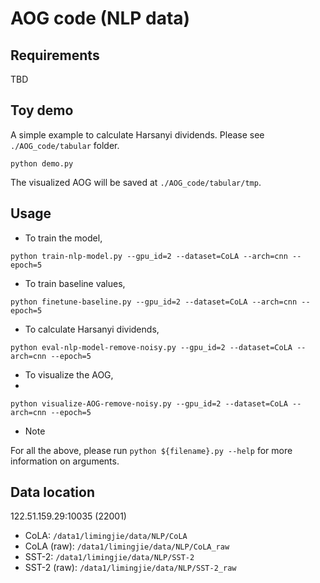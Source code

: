 # AOG code (NLP data)

## Requirements

TBD

## Toy demo

A simple example to calculate Harsanyi dividends. Please see `./AOG_code/tabular` folder.

~~~shell
python demo.py
~~~

The visualized AOG will be saved at `./AOG_code/tabular/tmp`.

## Usage

- To train the model,

~~~shell
python train-nlp-model.py --gpu_id=2 --dataset=CoLA --arch=cnn --epoch=5
~~~

- To train baseline values,

~~~shell
python finetune-baseline.py --gpu_id=2 --dataset=CoLA --arch=cnn --epoch=5
~~~

- To calculate Harsanyi dividends,

~~~shell
python eval-nlp-model-remove-noisy.py --gpu_id=2 --dataset=CoLA --arch=cnn --epoch=5
~~~

- To visualize the AOG,
- 
~~~shell
python visualize-AOG-remove-noisy.py --gpu_id=2 --dataset=CoLA --arch=cnn --epoch=5
~~~

- Note

For all the above, please run `python ${filename}.py --help` for more information on arguments.

## Data location

122.51.159.29:10035 (22001)

- CoLA: `/data1/limingjie/data/NLP/CoLA`
- CoLA (raw): `/data1/limingjie/data/NLP/CoLA_raw`
- SST-2: `/data1/limingjie/data/NLP/SST-2`
- SST-2 (raw): `/data1/limingjie/data/NLP/SST-2_raw`
